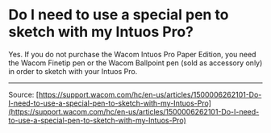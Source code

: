 # Do I need to use a special pen to sketch with my Intuos Pro?

Yes. If you do not purchase the Wacom Intuos Pro Paper Edition, you need the Wacom Finetip pen or the Wacom Ballpoint pen (sold as accessory only) in order to sketch with your Intuos Pro.

---
Source: [https://support.wacom.com/hc/en-us/articles/1500006262101-Do-I-need-to-use-a-special-pen-to-sketch-with-my-Intuos-Pro](https://support.wacom.com/hc/en-us/articles/1500006262101-Do-I-need-to-use-a-special-pen-to-sketch-with-my-Intuos-Pro)
